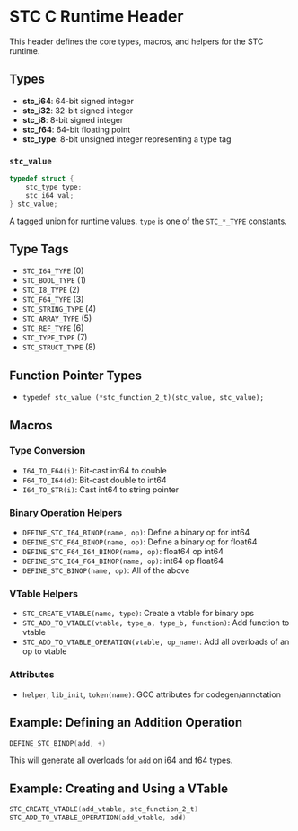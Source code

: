 # STC C Runtime Header

This header defines the core types, macros, and helpers for the STC runtime.

## Types

- **stc_i64**: 64-bit signed integer
- **stc_i32**: 32-bit signed integer
- **stc_i8**: 8-bit signed integer
- **stc_f64**: 64-bit floating point
- **stc_type**: 8-bit unsigned integer representing a type tag

### `stc_value`

```c
typedef struct {
    stc_type type;
    stc_i64 val;
} stc_value;
```
A tagged union for runtime values. `type` is one of the `STC_*_TYPE` constants.

## Type Tags

- `STC_I64_TYPE` (0)
- `STC_BOOL_TYPE` (1)
- `STC_I8_TYPE` (2)
- `STC_F64_TYPE` (3)
- `STC_STRING_TYPE` (4)
- `STC_ARRAY_TYPE` (5)
- `STC_REF_TYPE` (6)
- `STC_TYPE_TYPE` (7)
- `STC_STRUCT_TYPE` (8)

## Function Pointer Types

- `typedef stc_value (*stc_function_2_t)(stc_value, stc_value);`

## Macros

### Type Conversion

- `I64_TO_F64(i)`: Bit-cast int64 to double
- `F64_TO_I64(d)`: Bit-cast double to int64
- `I64_TO_STR(i)`: Cast int64 to string pointer

### Binary Operation Helpers

- `DEFINE_STC_I64_BINOP(name, op)`: Define a binary op for int64
- `DEFINE_STC_F64_BINOP(name, op)`: Define a binary op for float64
- `DEFINE_STC_F64_I64_BINOP(name, op)`: float64 op int64
- `DEFINE_STC_I64_F64_BINOP(name, op)`: int64 op float64
- `DEFINE_STC_BINOP(name, op)`: All of the above

### VTable Helpers

- `STC_CREATE_VTABLE(name, type)`: Create a vtable for binary ops
- `STC_ADD_TO_VTABLE(vtable, type_a, type_b, function)`: Add function to vtable
- `STC_ADD_TO_VTABLE_OPERATION(vtable, op_name)`: Add all overloads of an op to vtable

### Attributes

- `helper`, `lib_init`, `token(name)`: GCC attributes for codegen/annotation

## Example: Defining an Addition Operation

```c
DEFINE_STC_BINOP(add, +)
```

This will generate all overloads for `add` on i64 and f64 types.

## Example: Creating and Using a VTable

```c
STC_CREATE_VTABLE(add_vtable, stc_function_2_t)
STC_ADD_TO_VTABLE_OPERATION(add_vtable, add)
```
